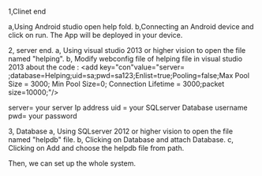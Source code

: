 1,Clinet end

a,Using Android studio open help fold.
b,Connecting an Android device and click on run. The App will be deployed in your device.

2, server end.
a, Using visual studio 2013 or higher vision to open the file named "helping".
b, Modify webconfig file of helping file in visual studio 2013 about the code :
<add key="con"value="server= ;database=Helping;uid=sa;pwd=sa123;Enlist=true;Pooling=false;Max Pool Size = 3000; Min Pool Size=0; Connection Lifetime = 3000;packet size=10000;"/> 

server= your server Ip address
uid = your SQLserver Database username
pwd= your password

3, Database
a, Using SQLserver 2012 or higher vision to open the file named "helpdb" file.
b, Clicking on Database and attach Database.
c, Clicking on Add and choose the helpdb file from path.

Then, we can set up the whole system.
